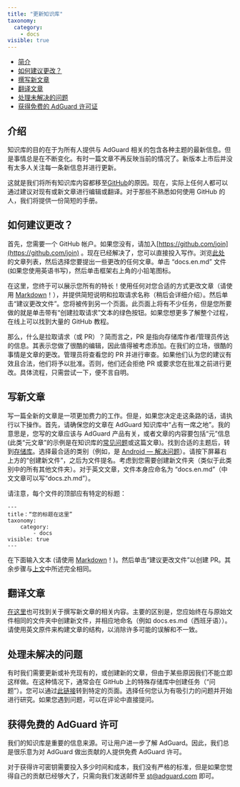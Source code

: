 ```yaml
---
title: "更新知识库"
taxonomy:
  category:
    - docs
visible: true
---
```


- [简介](#introduction)
- [如何建议更改？](#suggest-change)
- [撰写新文章](#new-article)
- [翻译文章](#translator)
- [处理未解决的问题](#issues)
- [获得免费的 AdGuard 许可证](#license)

<a name="introduction"></a>

## 介绍

知识库的目的在于为所有人提供与 AdGuard 相关的包含各种主题的最新信息。但是事情总是在不断变化。有时一篇文章不再反映当前的情况了。新版本上市后并没有太多人关注每一条新信息并进行更新。

这就是我们将所有知识库内容都移至[GitHub](https://github.com/AdguardTeam/AdguardKnowledgeBase/)的原因。现在，实际上任何人都可以通过建议对现有或新文章进行编辑或翻译。对于那些不熟悉如何使用 GitHub 的人，我们将提供一份简短的手册。

<a name="suggest-change"></a>

## 如何建议更改？

首先，您需要一个 GitHub 帐户。如果您没有，请加入[https://github.com/join](https://github.com/join) 。现在已经解决了，您可以直接投入写作。浏览[此处](https://github.com/AdguardTeam/AdguardKnowledgeBase) 的文章列表，然后选择您要提出一些更改的任何文章。单击 “docs.en.md” 文件(如果您使用英语书写)，然后单击框架右上角的小铅笔图标。

在这里，您终于可以展示您所有的特长！使用任何对您合适的方式更改文章（请使用 [Markdown](https://github.com/LewisVo/Markdown-Tutorial)！），并提供简短说明和拉取请求名称（稍后会详细介绍）。然后单击“建议更改文件”。您将被传到另一个页面。此页面上将有不少任务，但是您所要做的就是单击带有“创建拉取请求”文本的绿色按钮。如果您想更多了解整个过程，在线上可以找到大量的 GitHub 教程。

那么，什么是拉取请求（或 PR）？简而言之，PR 是指向存储库作者/管理员传达的信息。其表示您做了很酷的编辑，因此值得被考虑添加。在我们的立场，很酷的事情是文章的更改。管理员将查看您的 PR 并进行审查。如果他们认为您的建议有效且合法，他们将予以批准。否则，他们还会拒绝 PR 或要求您在批准之前进行更改。具体流程，只需尝试一下，便不言自明。

<a name="new-article"></a>

## 写新文章

写一篇全新的文章是一项更加费力的工作。但是，如果您决定走这条路的话，请执行以下操作。首先，请确保您的文章在 AdGuard 知识库中“占有一席之地”。我的意思是，您写的文章应该与 AdGuard 产品有关，或者文章的内容要包括“元”信息 (此类“元文章”的示例是在知识库的[常见问题](https://kb.adguard.com/en)或这篇文章)。找到合适的主题后，转到[存储库](https://github.com/AdguardTeam/AdguardKnowledgeBase)。选择最合适的类别（例如，是 [Android — 解决问题](https://github.com/AdguardTeam/AdguardKnowledgeBase/tree/master/05.android/06.solving-problems)）。请按下屏幕右上方的“创建新文件”，之后为文件提名。考虑到您需要创建新文件夹（类似于此类别中的所有其他文件夹）。对于英文文章，文件本身应命名为 “docs.en.md”（中文文章可以写“docs.zh.md”）。

请注意，每个文件的顶部应有特定的标题：

```
---
title：“您的标题在这里”
taxonomy:
    category:
        - docs
visible: true
---
```

在下面输入文本 (请使用 [Markdown](https://github.com/LewisVo/Markdown-Tutorial)！)。然后单击“建议更改文件”以创建 PR。其余步骤与[上文](#suggest-change)中所述完全相同。

<a name="translator"></a>

## 翻译文章

[在这里](#new-article)也可找到关于撰写新文章的相关内容。主要的区别是，您应始终在与原始文件相同的文件夹中创建新文件，并相应地命名（例如 docs.es.md（西班牙语））。请使用英文原件来构建文章的结构，以消除许多可能的误解和不一致。

<a name="issues"></a>

## 处理未解决的问题

有时我们需要更新或补充现有的，或创建新的文章，但由于某些原因我们不能立即这样做。在这种情况下，通常会在 GitHub 上的特殊存储库中创建任务（“问题”）。您可以通过[此链接](https://github.com/AdguardTeam/AdguardKnowledgeBase/issues/)转到特定的页面。选择任何您认为有吸引力的问题并开始进行研究。如果您遇到问题，可以在评论中直接提问。

<a name="license"></a>

## 获得免费的 AdGuard 许可

我们的知识库是重要的信息来源。可让用户进一步了解 AdGuard。因此，我们总是很乐意为对 AdGuard 做出贡献的人提供免费 AdGuard 许可。

对于获得许可密钥需要投入多少时间和成本，我们没有严格的标准，但是如果您觉得自己的贡献已经够大了，只需向我们发送邮件至 [st@adguard.com](mailto:st@adguard.com) 即可。
